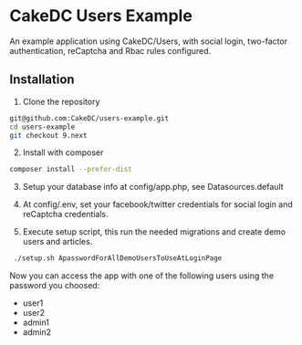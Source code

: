 # CakeDC Users Example

An example application using CakeDC/Users, with social login, 
two-factor authentication, reCaptcha and Rbac rules configured.

## Installation

1. Clone the repository
```bash 
git@github.com:CakeDC/users-example.git
cd users-example
git checkout 9.next
```

2. Install with composer
```bash
composer install --prefer-dist
```

3. Setup your database info at config/app.php, see Datasources.default

4. At config/.env, set your facebook/twitter credentials for social login
and reCaptcha credentials.  

5. Execute setup script, this run the needed migrations and create demo users and articles.

```bash
 ./setup.sh ApasswordForAllDemoUsersToUseAtLoginPage
```

Now you can access the app with one of the following users using the password you choosed:

- user1
- user2
- admin1
- admin2

